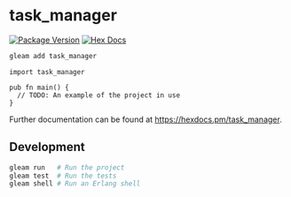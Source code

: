# task_manager

[![Package Version](https://img.shields.io/hexpm/v/task_manager)](https://hex.pm/packages/task_manager)
[![Hex Docs](https://img.shields.io/badge/hex-docs-ffaff3)](https://hexdocs.pm/task_manager/)

```sh
gleam add task_manager
```
```gleam
import task_manager

pub fn main() {
  // TODO: An example of the project in use
}
```

Further documentation can be found at <https://hexdocs.pm/task_manager>.

## Development

```sh
gleam run   # Run the project
gleam test  # Run the tests
gleam shell # Run an Erlang shell
```
